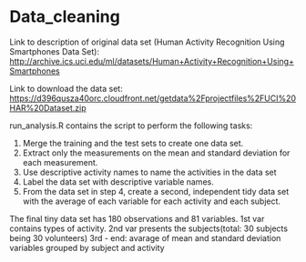 # Data_cleaning

Link to description of original data set (Human Activity Recognition Using Smartphones Data Set): 
http://archive.ics.uci.edu/ml/datasets/Human+Activity+Recognition+Using+Smartphones

Link to download the data set:
https://d396qusza40orc.cloudfront.net/getdata%2Fprojectfiles%2FUCI%20HAR%20Dataset.zip 

run_analysis.R contains the script to perform the following tasks:

1. Merge the training and the test sets to create one data set.
2. Extract only the measurements on the mean and standard deviation for each measurement. 
3. Use descriptive activity names to name the activities in the data set
4. Label the data set with descriptive variable names. 
5. From the data set in step 4, create a second, independent tidy data set with the average of each variable for each activity and each subject.

The final tiny data set has 180 observations and 81 variables. 
1st var contains types of activity.
2nd var presents the subjects(total: 30 subjects being 30 volunteers)
3rd - end: avarage of mean and standard deviation variables grouped by subject and activity 
